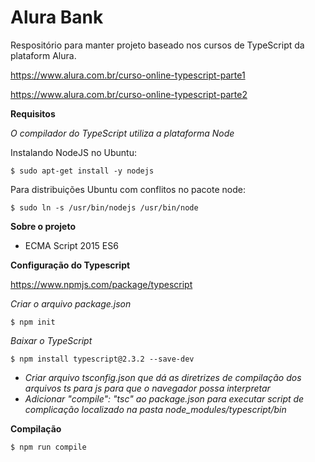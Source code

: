 # Alura Bank

Respositório para manter projeto baseado nos cursos de TypeScript da plataform Alura.

https://www.alura.com.br/curso-online-typescript-parte1

https://www.alura.com.br/curso-online-typescript-parte2

**Requisitos**

_O compilador do TypeScript utiliza a plataforma Node_

Instalando NodeJS no Ubuntu:

`$ sudo apt-get install -y nodejs
`

Para distribuições Ubuntu com conflitos no pacote node:

`$ sudo ln -s /usr/bin/nodejs /usr/bin/node
`

**Sobre o projeto**

- ECMA Script 2015 ES6 

**Configuração do Typescript**

https://www.npmjs.com/package/typescript

_Criar o arquivo package.json_

`$ npm init
`

_Baixar o TypeScript_

`$ npm install typescript@2.3.2 --save-dev
`

- _Criar arquivo tsconfig.json que dá as diretrizes de compilação dos arquivos ts para js para que o navegador possa interpretar_
- _Adicionar  "compile": "tsc" ao package.json para executar script de complicação localizado na pasta node_modules/typescript/bin_

**Compilação**

`$ npm run compile
`